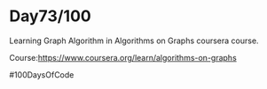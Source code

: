 
# Day73/100

Learning Graph Algorithm in Algorithms on Graphs coursera course.

Course:https://www.coursera.org/learn/algorithms-on-graphs



#100DaysOfCode
